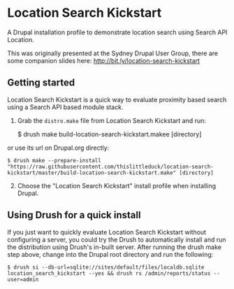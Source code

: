 Location Search Kickstart
=========================

A Drupal installation profile to demonstrate location search using Search API
Location.

This was originally presented at the Sydney Drupal User Group, there are some
companion slides here: http://bit.ly/location-search-kickstart

Getting started
---------------
Location Search Kickstart is a quick way to evaluate proximity based search
using a Search API based module stack.

1. Grab the `distro.make` file from Location Search Kickstart and run:

    $ drush make build-location-search-kickstart.makee [directory]

  or use its url on Drupal.org directly:

    $ drush make --prepare-install "https://raw.githubusercontent.com/thislittleduck/location-search-kickstart/master/build-location-search-kickstart.make" [directory]

2. Choose the "Location Search Kickstart" install profile when installing Drupal.


Using Drush for a quick install
-------------------------------
If you just want to quickly evaluate Location Search Kickstart without
configuring a server, you could try the Drush to automatically install and run
the distribution using Drush's in-built server. After running the drush make
step above, change into the Drupal root directory and run the following:

    $ drush si --db-url=sqlite://sites/default/files/localdb.sqlite location_search_kickstart --yes && drush rs /admin/reports/status --user=admin
